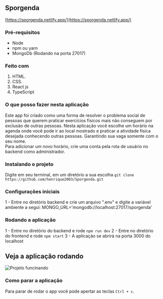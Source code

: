 ## Sporgenda

[https://sporgenda.netlify.app/](https://sporgenda.netlify.app/)

### Pré-requisitos

* Node
* npm ou yarn
* MongoDb (Rodando na porta 27017)

### Feito com

1. HTML.<br />
2. CSS.<br />
3. React js<br />
4. TypeScript<br />

### O que posso fazer nesta aplicação

Este app foi criado como uma forma de resolver o problema social de pessoas que querem praticar exercícios físicos mais não conseguem por exclusão de outras pessoas.
Nesta aplicação você escolhe um horário na agenda onde você pode ir ao local mostrado e praticar a atividade física desejada conhecendo outras pessoas. Garantindo sua vaga somente com o seu nome.<br />
Para adicionar um novo horário, crie uma conta pela rota de usuário no backend como administrador.

### Instalando o projeto

Digite em seu terminal, em um diretório a sua escolha `git clone https://github.com/henrique2003/Sporgenda.git`<br/>

### Configurações iniciais

1 - Entre no diretório backend e crie um arquivo ".env" e digite a variável ambiente a segui:
MONGO_URL='mongodb://localhost:27017/sporgenda'

### Rodando a aplicação

1 - Entre no diretório do backend e rode `npm run dev`
2 - Entre no diretório do frontend e rode `npm start`
3 - A aplicação se abrirá na porta 3000 do localhost

## Veja a aplicação rodando

![Projeto funcinando](/sporgenda.gif)

### Como parar a aplicação

Para parar de rodar o app você pode apertar as teclas `Ctrl + c`.
